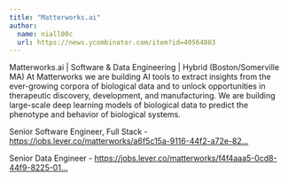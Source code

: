 ```yaml
---
title: "Matterworks.ai"
author:
  name: niall00c
  url: https://news.ycombinator.com/item?id=40564803
---
```

Matterworks.ai | Software &amp; Data Engineering | Hybrid (Boston&#x2F;Somerville MA)
At Matterworks we are building AI tools to extract insights from the ever-growing corpora of biological data and to unlock opportunities in therapeutic discovery, development, and manufacturing. We are building large-scale deep learning models of biological data to predict the phenotype and behavior of biological systems.

Senior Software Engineer, Full Stack - <a href="https:&#x2F;&#x2F;jobs.lever.co&#x2F;matterworks&#x2F;a6f5c15a-9116-44f2-a72e-82ea3f085111?lever-origin=applied&amp;lever-source%5B%5D=HackerNews" rel="nofollow">https:&#x2F;&#x2F;jobs.lever.co&#x2F;matterworks&#x2F;a6f5c15a-9116-44f2-a72e-82...</a>

Senior Data Engineer - <a href="https:&#x2F;&#x2F;jobs.lever.co&#x2F;matterworks&#x2F;f4f4aaa5-0cd8-44f9-8225-01c476fbb76c?lever-origin=applied&amp;lever-source%5B%5D=HackerNews" rel="nofollow">https:&#x2F;&#x2F;jobs.lever.co&#x2F;matterworks&#x2F;f4f4aaa5-0cd8-44f9-8225-01...</a>
